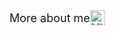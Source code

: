 
<details>
<summary style="font-size: 18px;display: flex;align-items: center;">More about me <img src="https://dcdn.it120.cc/2022/05/22/0fe9b8ea-709e-4ee5-a477-5ae0d58b9c23.png" alt="Hi" width="24" /></summary>


#### Github stats
  
<p align="left">
  <img src="http://github-profile-summary-cards.vercel.app/api/cards/most-commit-language?username=lucksufe&theme=vue">
  <img src="http://github-profile-summary-cards.vercel.app/api/cards/stats?username=lucksufe&theme=vue">
</p>
  

</details>
